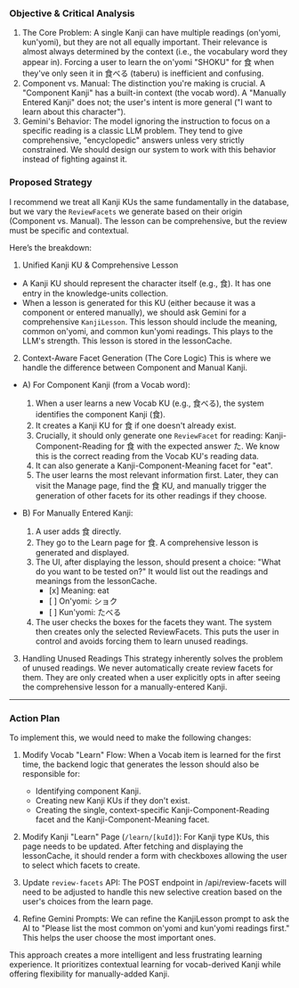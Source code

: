 ### Objective & Critical Analysis

   1. The Core Problem: A single Kanji can have multiple readings (on'yomi, kun'yomi), but they are not
       all equally important. Their relevance is almost always determined by the context (i.e., the
      vocabulary word they appear in). Forcing a user to learn the on'yomi "SHOKU" for 食 when they've
      only seen it in 食べる (taberu) is inefficient and confusing.
   2. Component vs. Manual: The distinction you're making is crucial. A "Component Kanji" has a
      built-in context (the vocab word). A "Manually Entered Kanji" does not; the user's intent is more
       general ("I want to learn about this character").
   3. Gemini's Behavior: The model ignoring the instruction to focus on a specific reading is a classic
       LLM problem. They tend to give comprehensive, "encyclopedic" answers unless very strictly
      constrained. We should design our system to work with this behavior instead of fighting against
      it.

  ### Proposed Strategy

  I recommend we treat all Kanji KUs the same fundamentally in the database, but we vary the
  `ReviewFacets` we generate based on their origin (Component vs. Manual). The lesson can be
  comprehensive, but the review must be specific and contextual.

  Here’s the breakdown:

  1. Unified Kanji KU & Comprehensive Lesson
   * A Kanji KU should represent the character itself (e.g., 食). It has one entry in the
     knowledge-units collection.
   * When a lesson is generated for this KU (either because it was a component or entered manually),
     we should ask Gemini for a comprehensive `KanjiLesson`. This lesson should include the meaning,
     common on'yomi, and common kun'yomi readings. This plays to the LLM's strength. This lesson is
     stored in the lessonCache.

  2. Context-Aware Facet Generation (The Core Logic)
  This is where we handle the difference between Component and Manual Kanji.

   * A) For Component Kanji (from a Vocab word):
       1. When a user learns a new Vocab KU (e.g., 食べる), the system identifies the component Kanji
          (食).
       2. It creates a Kanji KU for 食 if one doesn't already exist.
       3. Crucially, it should only generate one `ReviewFacet` for reading: Kanji-Component-Reading for
           食 with the expected answer た. We know this is the correct reading from the Vocab KU's
          reading data.
       4. It can also generate a Kanji-Component-Meaning facet for "eat".
       5. The user learns the most relevant information first. Later, they can visit the Manage page,
          find the 食 KU, and manually trigger the generation of other facets for its other readings if
           they choose.

   * B) For Manually Entered Kanji:
       1. A user adds 食 directly.
       2. They go to the Learn page for 食. A comprehensive lesson is generated and displayed.
       3. The UI, after displaying the lesson, should present a choice: "What do you want to be tested
          on?" It would list out the readings and meanings from the lessonCache.
           * \[x] Meaning: eat
           * \[ ] On'yomi: ショク
           * \[ ] Kun'yomi: たべる
       4. The user checks the boxes for the facets they want. The system then creates only the selected
           ReviewFacets. This puts the user in control and avoids forcing them to learn unused
          readings.

  3. Handling Unused Readings
  This strategy inherently solves the problem of unused readings. We never automatically create
  review facets for them. They are only created when a user explicitly opts in after seeing the
  comprehensive lesson for a manually-entered Kanji.

  ---

  ### Action Plan

  To implement this, we would need to make the following changes:

   1. Modify Vocab "Learn" Flow: When a Vocab item is learned for the first time, the backend logic
      that generates the lesson should also be responsible for:
       * Identifying component Kanji.
       * Creating new Kanji KUs if they don't exist.
       * Creating the single, context-specific Kanji-Component-Reading facet and the
         Kanji-Component-Meaning facet.

   2. Modify Kanji "Learn" Page (`/learn/[kuId]`): For Kanji type KUs, this page needs to be updated.
      After fetching and displaying the lessonCache, it should render a form with checkboxes allowing
      the user to select which facets to create.

   3. Update `review-facets` API: The POST endpoint in /api/review-facets will need to be adjusted to
      handle this new selective creation based on the user's choices from the learn page.

   4. Refine Gemini Prompts: We can refine the KanjiLesson prompt to ask the AI to "Please list the
      most common on'yomi and kun'yomi readings first." This helps the user choose the most important
      ones.

  This approach creates a more intelligent and less frustrating learning experience. It prioritizes
  contextual learning for vocab-derived Kanji while offering flexibility for manually-added Kanji.